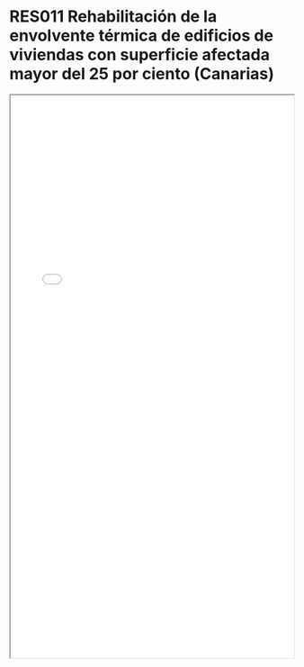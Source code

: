 
# RES011  Rehabilitación de la envolvente térmica de edificios de viviendas con superficie afectada mayor del 25  por ciento (Canarias)

<iframe src="../RES011  Rehabilitación de la envolvente térmica de edificios de viviendas con superficie afectada mayor del 25  por ciento (Canarias).pdf" width="100%" height="1000px"></iframe>

